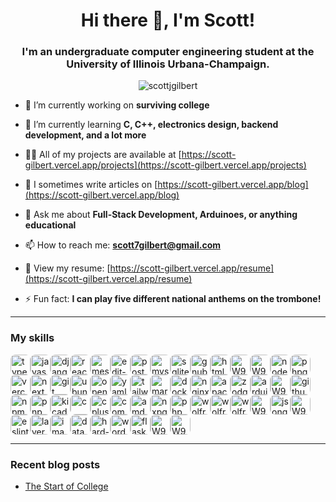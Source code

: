 <h1 align="center">Hi there 👋, I'm Scott!</h1>
<h3 align="center">I'm an undergraduate computer engineering student at the University of Illinois Urbana-Champaign.</h3>

<p align="center"> <img src="https://komarev.com/ghpvc/?username=scottjgilbert&label=Profile%20views&color=0e75b6&style=flat" alt="scottjgilbert" /> </p>

- 🔭 I’m currently working on **surviving college**

- 🌱 I’m currently learning **C, C++, electronics design, backend development, and a lot more**

- 👨‍💻 All of my projects are available at [https://scott-gilbert.vercel.app/projects](https://scott-gilbert.vercel.app/projects)

- 📝 I sometimes write articles on [https://scott-gilbert.vercel.app/blog](https://scott-gilbert.vercel.app/blog)

- 💬 Ask me about **Full-Stack Development, Arduinoes, or anything educational**

- 📫 How to reach me: **scott7gilbert@gmail.com**

- 📄 View my resume: [https://scott-gilbert.vercel.app/resume](https://scott-gilbert.vercel.app/resume)

- ⚡ Fun fact: **I can play five different national anthems on the trombone!**

---

### My skills<!-- IMAGES-START -->
<div style="display:flex; flex-wrap:wrap; border-radius: 8px;">
<img src="https://cdn.simpleicons.org/typescript" alt="typescript" width="32" style="border-radius: 8px;" />
<img src="https://cdn.simpleicons.org/javascript" alt="javascript" width="32" style="border-radius: 8px;" />
<img src="https://cdn.simpleicons.org/djangogray" alt="djangogray" width="32" style="border-radius: 8px;" />
<img src="https://cdn.simpleicons.org/react" alt="react" width="32" style="border-radius: 8px;" />
<img src="https://unpkg.com/feather-icons/dist/icons/message-square.svg" alt="message-square.svg" width="32" style="border-radius: 8px;" />
<img src="https://unpkg.com/feather-icons/dist/icons/edit-3.svg" alt="edit-3.svg" width="32" style="border-radius: 8px;" />
<img src="https://cdn.simpleicons.org/postgresqlgray" alt="postgresqlgray" width="32" style="border-radius: 8px;" />
<img src="https://cdn.simpleicons.org/mysqlgray" alt="mysqlgray" width="32" style="border-radius: 8px;" />
<img src="https://cdn.simpleicons.org/sqlitegray" alt="sqlitegray" width="32" style="border-radius: 8px;" />
<img src="https://cdn.simpleicons.org/gnubash" alt="gnubash" width="32" style="border-radius: 8px;" />
<img src="https://cdn.simpleicons.org/html5" alt="html5" width="32" style="border-radius: 8px;" />
<img src="https://m9mv2a6pya.ufs.sh/f/W9HqZMlcXCSf9vN77p3Dj4NfdLUvq3cZgz6pubTshKyeoBVw" alt="W9HqZMlcXCSf9vN77p3Dj4NfdLUvq3cZgz6pubTshKyeoBVw" width="32" style="border-radius: 8px;" />
<img src="https://m9mv2a6pya.ufs.sh/f/W9HqZMlcXCSfvH4gw9jDfraKjJQgNYemFl0uOyXqS6BnhwCP" alt="W9HqZMlcXCSfvH4gw9jDfraKjJQgNYemFl0uOyXqS6BnhwCP" width="32" style="border-radius: 8px;" />
<img src="https://cdn.simpleicons.org/nodedotjs" alt="nodedotjs" width="32" style="border-radius: 8px;" />
<img src="https://cdn.simpleicons.org/phpgray" alt="phpgray" width="32" style="border-radius: 8px;" />
<img src="https://cdn.simpleicons.org/vercelgray" alt="vercelgray" width="32" style="border-radius: 8px;" />
<img src="https://cdn.simpleicons.org/nextdotjsgray" alt="nextdotjsgray" width="32" style="border-radius: 8px;" />
<img src="https://cdn.simpleicons.org/git" alt="git" width="32" style="border-radius: 8px;" />
<img src="https://cdn.simpleicons.org/ubuntu" alt="ubuntu" width="32" style="border-radius: 8px;" />
<img src="https://cdn.simpleicons.org/openaigray" alt="openaigray" width="32" style="border-radius: 8px;" />
<img src="https://cdn.simpleicons.org/yaml" alt="yaml" width="32" style="border-radius: 8px;" />
<img src="https://cdn.simpleicons.org/tailwindcss" alt="tailwindcss" width="32" style="border-radius: 8px;" />
<img src="https://cdn.simpleicons.org/markdowngray" alt="markdowngray" width="32" style="border-radius: 8px;" />
<img src="https://cdn.simpleicons.org/docker" alt="docker" width="32" style="border-radius: 8px;" />
<img src="https://cdn.simpleicons.org/nginx" alt="nginx" width="32" style="border-radius: 8px;" />
<img src="https://cdn.simpleicons.org/apache" alt="apache" width="32" style="border-radius: 8px;" />
<img src="https://cdn.simpleicons.org/zodgray" alt="zodgray" width="32" style="border-radius: 8px;" />
<img src="https://cdn.simpleicons.org/arduino" alt="arduino" width="32" style="border-radius: 8px;" />
<img src="https://m9mv2a6pya.ufs.sh/f/W9HqZMlcXCSfCqMH29gncWmaPg8GTnO3xKjof5edwN0XEYVh" alt="W9HqZMlcXCSfCqMH29gncWmaPg8GTnO3xKjof5edwN0XEYVh" width="32" style="border-radius: 8px;" />
<img src="https://cdn.simpleicons.org/githubgray" alt="githubgray" width="32" style="border-radius: 8px;" />
<img src="https://cdn.simpleicons.org/npm" alt="npm" width="32" style="border-radius: 8px;" />
<img src="https://cdn.simpleicons.org/pnpm" alt="pnpm" width="32" style="border-radius: 8px;" />
<img src="https://cdn.simpleicons.org/kicad" alt="kicad" width="32" style="border-radius: 8px;" />
<img src="https://cdn.simpleicons.org/c" alt="c" width="32" style="border-radius: 8px;" />
<img src="https://cdn.simpleicons.org/cplusplus" alt="cplusplus" width="32" style="border-radius: 8px;" />
<img src="https://cdn.simpleicons.org/composer" alt="composer" width="32" style="border-radius: 8px;" />
<img src="https://cdn.simpleicons.org/amd" alt="amd" width="32" style="border-radius: 8px;" />
<img src="https://cdn.simpleicons.org/nxpgray" alt="nxpgray" width="32" style="border-radius: 8px;" />
<img src="https://cdn.simpleicons.org/phpmyadmin" alt="phpmyadmin" width="32" style="border-radius: 8px;" />
<img src="https://cdn.simpleicons.org/wolfram" alt="wolfram" width="32" style="border-radius: 8px;" />
<img src="https://cdn.simpleicons.org/wolframlanguage" alt="wolframlanguage" width="32" style="border-radius: 8px;" />
<img src="https://cdn.simpleicons.org/wolframmathematica" alt="wolframmathematica" width="32" style="border-radius: 8px;" />
<img src="https://m9mv2a6pya.ufs.sh/f/W9HqZMlcXCSf0qFfQE5gypH8qdJC1LjbUioscP6wenQT9KXM" alt="W9HqZMlcXCSf0qFfQE5gypH8qdJC1LjbUioscP6wenQT9KXM" width="32" style="border-radius: 8px;" />
<img src="https://cdn.simpleicons.org/jsongray" alt="jsongray" width="32" style="border-radius: 8px;" />
<img src="https://m9mv2a6pya.ufs.sh/f/W9HqZMlcXCSfudMOyQgMkg2lpT0NAcLt8VXbi3yfUGSPnRaJ" alt="W9HqZMlcXCSfudMOyQgMkg2lpT0NAcLt8VXbi3yfUGSPnRaJ" width="32" style="border-radius: 8px;" />
<img src="https://cdn.simpleicons.org/eslint" alt="eslint" width="32" style="border-radius: 8px;" />
<img src="https://unpkg.com/feather-icons/dist/icons/layers.svg" alt="layers.svg" width="32" style="border-radius: 8px;" />
<img src="https://unpkg.com/feather-icons/dist/icons/image.svg" alt="image.svg" width="32" style="border-radius: 8px;" />
<img src="https://unpkg.com/feather-icons/dist/icons/database.svg" alt="database.svg" width="32" style="border-radius: 8px;" />
<img src="https://unpkg.com/feather-icons/dist/icons/hard-drive.svg" alt="hard-drive.svg" width="32" style="border-radius: 8px;" />
<img src="https://cdn.simpleicons.org/wordpress" alt="wordpress" width="32" style="border-radius: 8px;" />
<img src="https://cdn.simpleicons.org/flask" alt="flask" width="32" style="border-radius: 8px;" />
<img src="https://m9mv2a6pya.ufs.sh/f/W9HqZMlcXCSfKw2ebcDvubNJysn786wmXA0UDHxzIZMYSotg" alt="W9HqZMlcXCSfKw2ebcDvubNJysn786wmXA0UDHxzIZMYSotg" width="32" style="border-radius: 8px;" />
<img src="https://m9mv2a6pya.ufs.sh/f/W9HqZMlcXCSfHOMSVzq7j2dCwemRUNlzQhFXrvxGb6VPuOWI" alt="W9HqZMlcXCSfHOMSVzq7j2dCwemRUNlzQhFXrvxGb6VPuOWI" width="32" style="border-radius: 8px;" />
</div>
<!-- IMAGES-END -->

---

### Recent blog posts

<!-- BLOG-POST-LIST:START -->

- [The Start of College](https://scott-gilbert.vercel.app/blog/the-start-of-college)
<!-- BLOG-POST-LIST:END -->

<!-- <h3 align="left">Connect with me:</h3>
<p align="left">
<a href="https://linkedin.com/in/https://www.linkedin.com/in/scott-j-gilbert/" target="blank"><img align="center" src="https://raw.githubusercontent.com/rahuldkjain/github-profile-readme-generator/master/src/images/icons/Social/linked-in-alt.svg" alt="https://www.linkedin.com/in/scott-j-gilbert/" height="30" width="40" /></a>
</p> -->

<!-- <p><img align="left" src="https://github-readme-stats-scott-gilbert.vercel.app/api/top-langs?username=scottjgilbert&show_icons=true&locale=en&layout=compact" alt="scottjgilbert" /></p>

<p>&nbsp;<img align="center" src="https://github-readme-stats-scott-gilbert.vercel.app/api?username=scottjgilbert&show_icons=true&locale=en" alt="scottjgilbert" /></p> -->

<!-- <p><img align="center" src="https://github-readme-streak-stats.herokuapp.com/?user=scottjgilbert&" alt="scottjgilbert" /></p> -->
